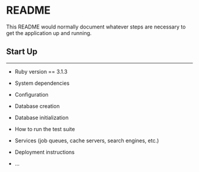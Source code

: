 # README

This README would normally document whatever steps are necessary to get the
application up and running.

## Start Up
---

* Ruby version == 3.1.3

* System dependencies

* Configuration

* Database creation

* Database initialization

* How to run the test suite

* Services (job queues, cache servers, search engines, etc.)

* Deployment instructions

* ...
